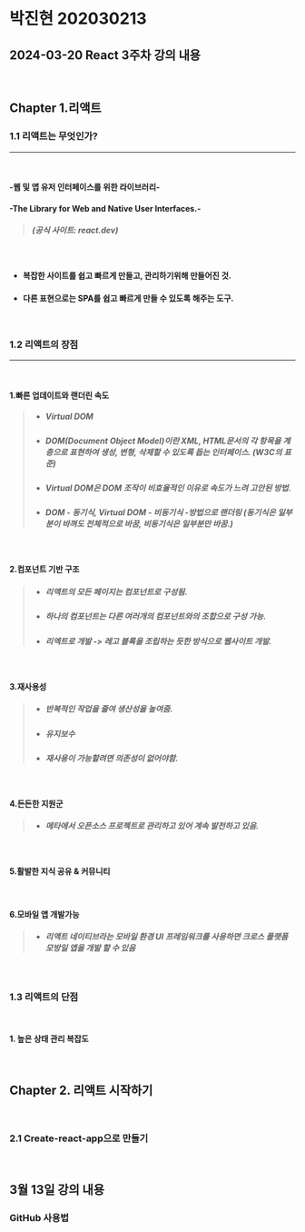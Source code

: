 # 박진현 202030213

## 2024-03-20 React 3주차 강의 내용  
<br>

## Chapter 1.리액트 

### 1.1 리액트는 무엇인가?
----
<br>

#### -웹 및 앱 유저 인터페이스를 위한 라이브러리-  
#### -The Library for Web and Native User Interfaces.-
>##### (공식 사이트: react.dev)
<br>

* #### 복잡한 사이트를 쉽고 빠르게 만들고, 관리하기위해 만들어진 것.
* #### 다른 표현으로는 SPA를 쉽고 빠르게 만들 수 있도록 해주는 도구.  
<br>

### 1.2 리액트의 장점  
----
<br>

#### 1.빠른 업데이트와 랜더린 속도  
> * ##### Virtual DOM
> * ##### DOM(Document Object Model)이란 XML, HTML문서의 각 항목을 계층으로 표현하여 생성, 변형, 삭제할 수 있도록 돕는 인터페이스. (W3C의 표준)
> * ##### Virtual DOM은 DOM 조작이 비효율적인 이유로 속도가 느려 고안된 방법.  
> * ##### DOM - 동기식, Virtual DOM - 비동기식 -방법으로 랜더링 (동기식은 일부분이 바껴도 전체적으로 바꿈, 비동기식은 일부분만 바꿈.)
<br>

#### 2.컴포넌트 기반 구조  
> * ##### 리액트의 모든 페이지는 컴포넌트로 구성됨.
> * ##### 하나의 컴포넌트는 다른 여러개의 컴포넌트와의 조합으로 구성 가능.
> * ##### 리엑트로 개발 -> 레고 블록을 조립하는 듯한 방식으로 웹사이트 개발.
<br>

#### 3.재사용성  
> * ##### 반복적인 작업을 줄여 생산성을 높여줌.
> * ##### 유지보수
> * ##### 재사용이 가능할려면 의존성이 없어야함.  

<br>

#### 4.든든한 지원군
> * ##### 메타에서 오픈소스 프로젝트로 관리하고 있어 계속 발전하고 있음.
<br> 

#### 5.활발한 지식 공유 & 커뮤니티
<br>

#### 6.모바일 앱 개발가능
> * ##### 리액트 네이티브라는 모바일 환경 UI 프레임워크를 사용하면 크로스 플랫폼 모방일 앱을 개발 할 수 있음  
<br>

### 1.3 리액트의 단점
<br>

#### 1. 높은 상태 관리 복잡도
<br>  

## Chapter 2. 리액트 시작하기  
<br>

### 2.1 Create-react-app으로 만들기
<br>

## 3월 13일 강의 내용
### GitHub 사용법
